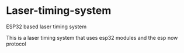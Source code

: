 # Laser-timing-system
ESP32 based laser timing system


This is a laser timing system that uses esp32 modules and the esp now protocol
